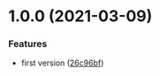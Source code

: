 # 1.0.0 (2021-03-09)


### Features

* first version ([26c96bf](https://github.com/kirillgroshkov/ky-for-people/commit/26c96bfd5a26fb1ede305d8161b9833a5304d3a8))
